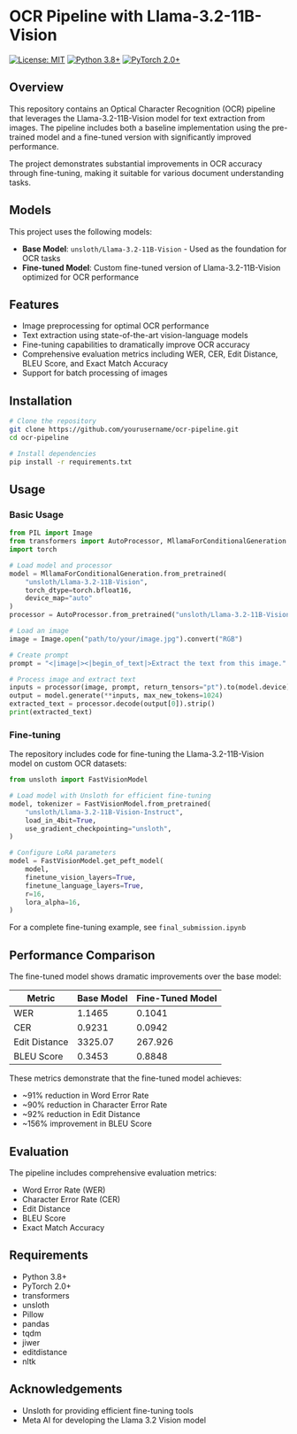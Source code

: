 # OCR Pipeline with Llama-3.2-11B-Vision

[![License: MIT](https://img.shields.io/badge/License-MIT-yellow.svg)](https://opensource.org/licenses/MIT)
[![Python 3.8+](https://img.shields.io/badge/python-3.8+-blue.svg)](https://www.python.org/downloads/)
[![PyTorch 2.0+](https://img.shields.io/badge/PyTorch-2.0+-red.svg)](https://pytorch.org/)

## Overview

This repository contains an Optical Character Recognition (OCR) pipeline that leverages the Llama-3.2-11B-Vision model for text extraction from images. The pipeline includes both a baseline implementation using the pre-trained model and a fine-tuned version with significantly improved performance.

The project demonstrates substantial improvements in OCR accuracy through fine-tuning, making it suitable for various document understanding tasks.


## Models

This project uses the following models:

* **Base Model**: `unsloth/Llama-3.2-11B-Vision` - Used as the foundation for OCR tasks
* **Fine-tuned Model**: Custom fine-tuned version of Llama-3.2-11B-Vision optimized for OCR performance

## Features

* Image preprocessing for optimal OCR performance
* Text extraction using state-of-the-art vision-language models
* Fine-tuning capabilities to dramatically improve OCR accuracy
* Comprehensive evaluation metrics including WER, CER, Edit Distance, BLEU Score, and Exact Match Accuracy
* Support for batch processing of images

## Installation

```bash
# Clone the repository
git clone https://github.com/yourusername/ocr-pipeline.git
cd ocr-pipeline

# Install dependencies
pip install -r requirements.txt
```

## Usage

### Basic Usage

```python
from PIL import Image
from transformers import AutoProcessor, MllamaForConditionalGeneration
import torch

# Load model and processor
model = MllamaForConditionalGeneration.from_pretrained(
    "unsloth/Llama-3.2-11B-Vision",
    torch_dtype=torch.bfloat16,
    device_map="auto"
)
processor = AutoProcessor.from_pretrained("unsloth/Llama-3.2-11B-Vision")

# Load an image
image = Image.open("path/to/your/image.jpg").convert("RGB")

# Create prompt
prompt = "<|image|><|begin_of_text|>Extract the text from this image."

# Process image and extract text
inputs = processor(image, prompt, return_tensors="pt").to(model.device)
output = model.generate(**inputs, max_new_tokens=1024)
extracted_text = processor.decode(output[0]).strip()
print(extracted_text)
```

### Fine-tuning

The repository includes code for fine-tuning the Llama-3.2-11B-Vision model on custom OCR datasets:

```python
from unsloth import FastVisionModel

# Load model with Unsloth for efficient fine-tuning
model, tokenizer = FastVisionModel.from_pretrained(
    "unsloth/Llama-3.2-11B-Vision-Instruct",
    load_in_4bit=True,
    use_gradient_checkpointing="unsloth",
)

# Configure LoRA parameters
model = FastVisionModel.get_peft_model(
    model,
    finetune_vision_layers=True,
    finetune_language_layers=True,
    r=16,
    lora_alpha=16,
)
```

For a complete fine-tuning example, see `final_submission.ipynb`

## Performance Comparison

The fine-tuned model shows dramatic improvements over the base model:

| Metric | Base Model | Fine-Tuned Model |
|--------|------------|------------------|
| WER | 1.1465 | 0.1041 |
| CER | 0.9231 | 0.0942 |
| Edit Distance | 3325.07 | 267.926 |
| BLEU Score | 0.3453 | 0.8848 |

These metrics demonstrate that the fine-tuned model achieves:
* ~91% reduction in Word Error Rate
* ~90% reduction in Character Error Rate
* ~92% reduction in Edit Distance
* ~156% improvement in BLEU Score

## Evaluation

The pipeline includes comprehensive evaluation metrics:
* Word Error Rate (WER)
* Character Error Rate (CER)
* Edit Distance
* BLEU Score
* Exact Match Accuracy


## Requirements

* Python 3.8+
* PyTorch 2.0+
* transformers
* unsloth
* Pillow
* pandas
* tqdm
* jiwer
* editdistance
* nltk

## Acknowledgements

* Unsloth for providing efficient fine-tuning tools
* Meta AI for developing the Llama 3.2 Vision model
